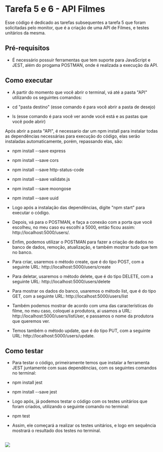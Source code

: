 # Tarefa 5 e 6 - API Filmes

Esse código é dedicado as tarefas subsequentes a tarefa 5 que foram solicitadas pelo monitor, que é a criação de uma API de Filmes, e testes unitários da mesma.

## Pré-requisitos

- É necessário possuir ferramentas que tem suporte para JavaScript e JEST, além do progama POSTMAN, onde é realizada a execução da API.

## Como executar

- A partir do momento que você abrir o terminal, vá até a pasta "API" utilizando os seguintes comandos:

 - cd "pasta destino" (esse comando é para você abrir a pasta de desejo)

 - ls (esse comando é para você ver aonde você está e as pastas que você pode abrir)

 Após abrir a pasta "API", é necessario dar um npm install para instalar todas as dependências necessárias para execução do código, elas serão instaladas automaticamente, porém, repassando elas, são:

 - npm install --save express
 - npm install --save cors
 - npm install --save http-status-code
 - npm install --save validate.js
 - npm install --save moongose
 - npm install --save uuid


- Logo após a instalação das dependências, digite "npm start" para executar o código.

- Depois, vá para o POSTMAN, e faça a conexão com a porta que você escolheu, no meu caso eu escolhi a 5000, então ficou assim: http://localhost:5000/users/.

- Enfim, podemos utilizar o POSTMAN para fazer a criação de dados no banco de dados, remoção, atualização, e também mostrar tudo que tem no banco.

- Para criar, usaremos o método create, que é do tipo POST, com a seguinte URL: http://localhost:5000/users/create

- Para deletar, usaremos o método delete, que é do tipo DELETE, com a seguinte URL: http://localhost:5000/users/delete

- Para mostrar os dados do banco, usaremos o método list, que é do tipo GET, com a seguinte URL: http://localhost:5000/users/list

- Também podemos mostrar de acordo com uma das características do filme, no meu caso, coloquei a produtora, ai usamos a URL: http://localhost:5000/users/listUser, e passamos o nome da produtora que queremos ver.

- Temos também o método update, que é do tipo PUT, com a seguinte URL: http://localhost:5000/users/update.



## Como testar

- Para testar o código, primeiramente temos que instalar a ferramenta JEST juntamente com suas dependências, com os seguintes comandos no terminal:

- npm install jest
- npm install --save jest

- Logo após, já podemos testar o código com os testes unitários que foram criados, utilizando o seguinte comando no terminal:

- npm test

- Assim, ele começará a realizar os testes unitários, e logo em sequência mostrará o resultado dos testes no terminal.

##


<img src = "https://s2.glbimg.com/ehwLi8QDHqJ3jQhnCr4BUZ7s8yE=/0x0:1080x1080/924x0/smart/filters:strip_icc()/i.s3.glbimg.com/v1/AUTH_1f551ea7087a47f39ead75f64041559a/internal_photos/bs/2023/z/5/S7eWXATPavXhpX2S6fnA/snapinsta.app-338769423-731525612090013-8748829826518983654-n-1080.jpg">
